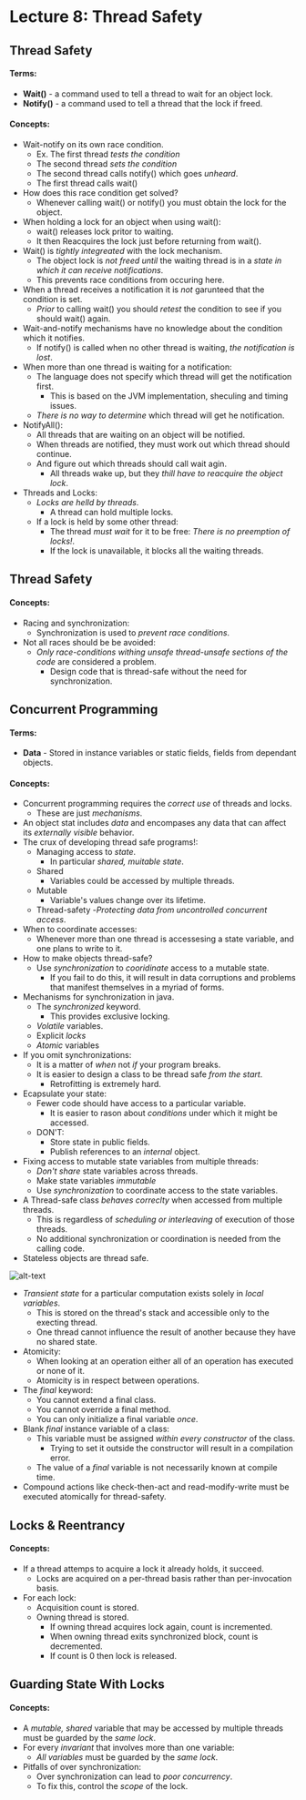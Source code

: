 # Lecture 8: Thread Safety
## Thread Safety
#### Terms:
- **Wait()** - a command used to tell a thread to wait for an object lock.
- **Notify()** - a command used to tell a thread that the lock if freed.
  
#### Concepts:
- Wait-notify on its own race condition.
  - Ex. The first thread _tests the condition_
  - The second thread _sets the condition_
  - The second thread calls notify() which goes _unheard_.
  - The first thread calls wait()
- How does this race condition get solved?
  - Whenever calling wait() or notify() you must obtain the lock for the object.
- When holding a lock for an object when using wait():
  - wait() releases lock pritor to waiting.
  - It then Reacquires the lock just before returning from wait().
- Wait() is _tightly integreated_ with the lock mechanism.
  - The object lock is _not freed until_ the waiting thread is in a _state in which it can receive notifications_.
  - This prevents race conditions from occuring here.
- When a thread receives a notification it is _not_ garunteed that the condition is set.
  - _Prior_ to calling wait() you should _retest_ the condition to see if you should wait() again.
- Wait-and-notify mechanisms have no knowledge about the condition which it notifies.
  - If notify() is called when no other thread is waiting, _the notification is lost_.
- When more than one thread is waiting for a notification:
  - The language does not specify which thread will get the notification first.
    - This is based on the JVM implementation, sheculing and timing issues.
  - _There is no way to determine_ which thread will get he notification.
- NotifyAll():
  - All threads that are waiting on an object will be notified.
  - When threads are notified, they must work out which thread should continue.
  - And figure out which threads should call wait agin.
    - All threads wake up, but they _thill have to reacquire the object lock_.
- Threads and Locks:
  - _Locks are helld by threads_.
    - A thread can hold multiple locks.
  - If a lock is held by some other thread:
    - The thread _must wait_ for it to be free: _There is no preemption of locks!_.
    - If the lock is unavailable, it blocks all the waiting threads.
    
## Thread Safety

#### Concepts:
- Racing and synchronization:
  - Synchronization is used to _prevent race conditions_.
- Not all races should be be avoided:
  - _Only race-conditions withing unsafe thread-unsafe sections of the code_ are considered a problem.
    - Design code that is thread-safe without the need for synchronization.
## Concurrent Programming
#### Terms:
- **Data** - Stored in instance variables or static fields, fields from dependant objects.

#### Concepts:
- Concurrent programming requires the _correct use_ of threads and locks.
  - These are just _mechanisms_.
- An object stat includes _data_ and encompases any data that can affect its _externally visible_ behavior.
- The crux of developing thread safe programs!:
  - Managing access to _state_.
    - In particular _shared, muitable state_.
  - Shared
    - Variables could be accessed by multiple threads.
  - Mutable
    - Variable's values change over its lifetime.
  - Thread-safety
    -_Protecting data from uncontrolled concurrent access_.
- When to coordinate accesses:
  - Whenever more than one thread is accessesing a state variable, and one plans to write to it.
- How to make objects thread-safe?
  - Use _synchronization_ to _cooridinate_ access to a mutable state.
    - If you fail to do this, it will result in data corruptions and problems that manifest themselves in a myriad of forms.
- Mechanisms for synchronization in java.
  - The _synchronized_ keyword.
    - This provides exclusive locking.
  - _Volatile_ variables.
  - Explicit _locks_
  - _Atomic_ variables
- If you omit synchronizations:
  - It is a matter of _when_ not _if_ your program breaks.
  - It is easier to design a class to be thread safe _from the start_.
    - Retrofitting is extremely hard.
- Ecapsulate your state:
  - Fewer code should have access to a particular variable.
    - It is easier to rason about _conditions_ under which it might be accessed.
  - DON'T:
    - Store state in public fields.
    - Publish references to an _internal_ object.
- Fixing access to mutable state variables from multiple threads:
  - _Don't share_ state variables across threads.
  - Make state variables _immutable_
  - Use _synchronization_ to coordinate access to the state variables.
- A Thread-safe class _behaves correclty_ when accessed from multiple threads.
  - This is regardless of _scheduling or interleaving_ of execution of those threads.
  - No additional synchronization or coordination is needed from the calling code.
- Stateless objects are thread safe.

![alt-text](https://raw.githubusercontent.com/jarretflack/cs455Studying/master/Midterm/images/L6-Stateless-Object.png)

- _Transient state_ for a particular computation exists solely in _local variables_.
  - This is stored on the thread's stack and accessible only to the execting thread.
  - One thread cannot influence the result of another because they have no shared state.
- Atomicity:
  - When looking at an operation either all of an operation has executed or none of it.
  - Atomicity is in respect between operations.
- The _final_ keyword:
  - You cannot extend a final class.
  - You cannot override a final method.
  - You can only initialize a final variable _once_.
- Blank _final_ instance variable of a class:
  - This variable must be assigned _within every constructor_ of the class.
    - Trying to set it outside the constructor will result in a compilation error.
  - The value of a _final_ variable is not necessarily known at compile time.
- Compound actions like check-then-act and read-modify-write must be executed atomically for thread-safety.

## Locks & Reentrancy
#### Concepts:
- If a thread attemps to acquire a lock it already holds, it succeed.
  - Locks are acquired on a per-thread basis rather than per-invocation basis.
- For each lock:
  - Acquisition count is stored.
  - Owning thread is stored.
    - If owning thread acquires lock again, count is incremented.
    - When owning thread exits synchronized block, count is decremented.
    - If count is 0 then lock is released.
## Guarding State With Locks
#### Concepts:
- A _mutable, shared_ variable that may be accessed by multiple threads must be guarded by the _same lock_.
- For every _invariant_ that involves more than one variable:
  - _All variables_ must be guarded by the _same lock_.
- Pitfalls of over synchronization:
  - Over synchronization can lead to _poor concurrency_.
  - To fix this, control the _scope_ of the lock.
